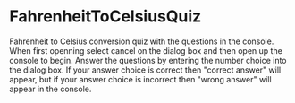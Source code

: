 # FahrenheitToCelsiusQuiz
Fahrenheit to Celsius conversion quiz with the questions in the console. 
When first openning select cancel on the dialog box and then open up the console to begin. 
Answer the questions by entering the number choice into the dialog box. 
If your answer choice is correct then "correct answer" will appear, but if your answer choice is incorrect then "wrong answer" will appear in the console. 
